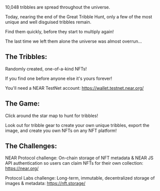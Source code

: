 10,048 tribbles are spread throughout the universe.

Today, nearing the end of the Great Tribble Hunt, only a few of the most unique and well disguised tribbles remain.

Find them quickly, before they start to multiply again!

The last time we left them alone the universe was almost overrun...

## The Tribbles:

Randomly created, one-of-a-kind NFTs!

If you find one before anyone else it's yours forever!

You'll need a NEAR TestNet account: https://wallet.testnet.near.org/

## The Game:

Click around the star map to hunt for tribbles! 

Look out for tribble gear to create your own unique tribbles, export the image, and create you own NFTs on any NFT platform!

## The Challenges:

NEAR Protocol challenge: On-chain storage of NFT metadata & NEAR JS API authentication so users can claim NFTs for their own collection: https://near.org/

Protocol Labs challenge: Long-term, immutable, decentralized storage of images & metadata: https://nft.storage/